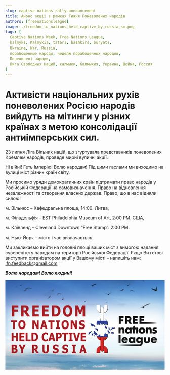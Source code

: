 ```yaml
---
slug: captive-nations-rally-announcement
title: Анонс акції в рамках Тижня Поневолених народів
authors: [freenationsleague]
image: ./freedom_to_nations_held_captive_by_russia_sm.png
tags: [
  Captive Nations Week, Free Nations League,
  kalmyks, Kalmykia, tatars, bashkirs, buryats,
  Ukraine, War, Russia,
  порабощенные народы, неделю порабощенных народов,
  Поневолені народи,
  Лига Свободных Наций, калмыки, Калмыкия, Украина, Война, Россия
]
---
```


# Активісти національних рухів поневолених Росією народів вийдуть на мітинги у різних країнах з метою консолідації антиімперських сил.

23 липня Ліга Вільних націй, що згуртувала представників поневолених Кремлем народів, проведе мирні вуличні акції.

Ні війні! Геть Імперію! Волю народам! Під цими гаслами ми виходимо на вулиці міст різних країн світу.

Ми просимо уряди демократичних країн підтримати право народів у Російській Федерації на самовизначення. Право на відновлення незалежності та  створення власних держав. Право, що в нас відняли силою!

м. Вільнюс – Кафедральна площа, 14:00. Литва, 
 
м. Філадельфія – EST Philadelphia Museum of Art, 2:00 PM. США, 
 
м. Клівленд – Cleveland Downtown “Free Stamp”. 2:00 PM. 
 
м. Нью-Йорк – місто і час  визначається. 

Ми закликаємо вийти на головні площі ваших міст з вимогою надання суверенітету народам на території Російської Федерації. Якщо Ви готові виступити організатором акції у Вашому місті – напишіть нам: lfn.feedback@gmail.com

***Волю народам! Волю людині!***

![Волю народам banner](./freedom_to_nations_held_captive_by_russia_sm.png)
